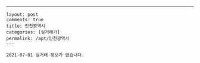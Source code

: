 ---
    layout: post
    comments: true
    title: 인천광역시
    categories: [실거래가]
    permalink: /apt/인천광역시
    ---

    2021-07-01 실거래 정보가 없습니다.

    